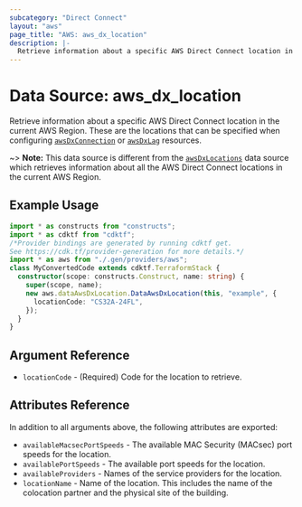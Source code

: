 ```yaml
---
subcategory: "Direct Connect"
layout: "aws"
page_title: "AWS: aws_dx_location"
description: |-
  Retrieve information about a specific AWS Direct Connect location in the current AWS Region.
---
```


# Data Source: aws_dx_location

Retrieve information about a specific AWS Direct Connect location in the current AWS Region.
These are the locations that can be specified when configuring [`awsDxConnection`](/docs/providers/aws/r/dx_connection.html) or [`awsDxLag`](/docs/providers/aws/r/dx_lag.html) resources.

~> **Note:** This data source is different from the [`awsDxLocations`](/docs/providers/aws/d/dx_locations.html) data source which retrieves information about all the AWS Direct Connect locations in the current AWS Region.

## Example Usage

```typescript
import * as constructs from "constructs";
import * as cdktf from "cdktf";
/*Provider bindings are generated by running cdktf get.
See https://cdk.tf/provider-generation for more details.*/
import * as aws from "./.gen/providers/aws";
class MyConvertedCode extends cdktf.TerraformStack {
  constructor(scope: constructs.Construct, name: string) {
    super(scope, name);
    new aws.dataAwsDxLocation.DataAwsDxLocation(this, "example", {
      locationCode: "CS32A-24FL",
    });
  }
}

```

## Argument Reference

* `locationCode` - (Required) Code for the location to retrieve.

## Attributes Reference

In addition to all arguments above, the following attributes are exported:

* `availableMacsecPortSpeeds` - The available MAC Security (MACsec) port speeds for the location.
* `availablePortSpeeds` - The available port speeds for the location.
* `availableProviders` - Names of the service providers for the location.
* `locationName` - Name of the location. This includes the name of the colocation partner and the physical site of the building.

<!-- cache-key: cdktf-0.17.0-pre.15 input-5e4f7faa5e8fbc26d82b49fdf9a43a11e58b9c43e1c55c764c3835acde202e7c -->
